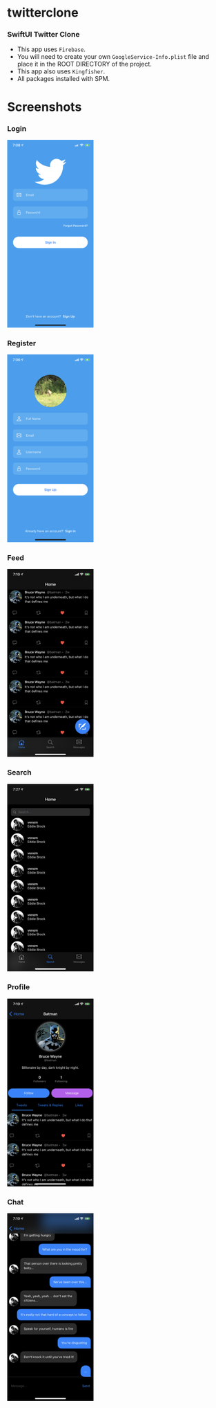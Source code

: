 # twitterclone
### SwiftUI Twitter Clone
* This app uses `Firebase`.
* You will need to create your own `GoogleService-Info.plist` file and place it in the ROOT DIRECTORY of the project.
* This app also uses `Kingfisher`.
* All packages installed with SPM.

# Screenshots

<h3>Login</h3>
<img src="Screenshots/login.png" alt="drawing" width="200"/>
<h3>Register</h3>
<img src="Screenshots/register.png" alt="drawing" width="200"/>
<h3>Feed</h3>
<img src="Screenshots/feed.png" alt="drawing" width="200"/>
<h3>Search</h3>
<img src="Screenshots/search.png" alt="drawing" width="200"/>
<h3>Profile</h3>
<img src="Screenshots/profile.png" alt="drawing" width="200"/>
<h3>Chat</h3>
<img src="Screenshots/chat.png" alt="drawing" width="200"/>
